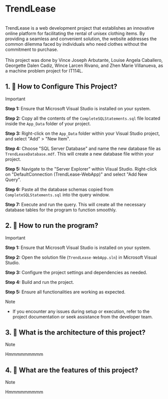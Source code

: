 # TrendLease
<br>
TrendLease is a web development project that establishes an innovative online platform for facilitating the rental of unisex clothing items. By providing a seamless and convenient solution, the website addresses the common dilemma faced by individuals who need clothes without the commitment to purchase.  
<br>
<br>
This project was done by Vince Joseph Arbutante, Louise Angela Caballero, Georgette Dalen Cadiz, Wince Larcen Rivano, and Zhen Marie Villanueva, as a machine problem project for IT114L. 

## 1. 💬 How to Configure This Project?

> [!IMPORTANT]
> **Step 1:** Ensure that Microsoft Visual Studio is installed on your system.
>
> **Step 2:** Copy all the contents of the `CompleteSQLStatements.sql` file located inside the `App_Data` folder of your project.
>
> **Step 3:** Right-click on the `App_Data` folder within your Visual Studio project, and select "Add" > "New Item".
>
> **Step 4:** Choose "SQL Server Database" and name the new database file as `TrendLeaseDatabase.mdf`. This will create a new database file within your project.
>
> **Step 5:** Navigate to the "Server Explorer" within Visual Studio. Right-click on "DefaultConnection (TrendLease-WebApp)" and select "Add New Query".
>
> **Step 6:** Paste all the database schemas copied from `CompleteSQLStatements.sql` into the query window.
>
> **Step 7:** Execute and run the query. This will create all the necessary database tables for the program to function smoothly.
>
## 2. 💬 How to run the program?

> [!IMPORTANT]
> **Step 1:** Ensure that Microsoft Visual Studio is installed on your system.
>
> **Step 2:** Open the solution file (`TrendLease-WebApp.sln`) in Microsoft Visual Studio.
>
> **Step 3:** Configure the project settings and dependencies as needed.
>
> **Step 4:** Build and run the project.
>
> **Step 5:** Ensure all functionalities are working as expected.

> [!NOTE]
> - If you encounter any issues during setup or execution, refer to the project documentation or seek assistance from the developer team.

## 3. 💬 What is the architecture of this project?

> [!NOTE]
> Hmmmmmmmmm
>

## 4. 💬 What are the features of this project?
> [!NOTE]
> Hmmmmmmmmm
>

